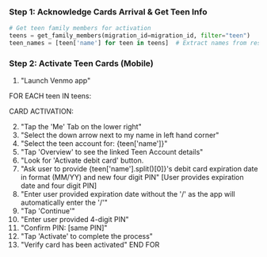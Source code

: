 ### Step 1: Acknowledge Cards Arrival & Get Teen Info
```python
# Get teen family members for activation
teens = get_family_members(migration_id=migration_id, filter="teen")
teen_names = [teen['name'] for teen in teens]  # Extract names from response (dict access)
```


### Step 2: Activate Teen Cards (Mobile)


1. "Launch Venmo app"

FOR EACH teen IN teens:

  CARD ACTIVATION:

  2. "Tap the 'Me' Tab on the lower right"
  3. "Select the down arrow next to my name in left hand corner"
  4. "Select the teen account for: {teen['name']}"
  5. "Tap 'Overview' to see the linked Teen Account details"
  6. "Look for 'Activate debit card' button.
  7. "Ask user to provide {teen['name'].split()[0]}'s debit card expiration date in format (MM/YY) and new four digit PIN"
     [User provides expiration date and four digit PIN]
  8. "Enter user provided expiration date without the '/' as the app will automatically enter the '/'"
  9. "Tap 'Continue'"
  10. "Enter user provided 4-digit PIN"
  11. "Confirm PIN: [same PIN]"
  12. "Tap 'Activate' to complete the process"
  13. "Verify card has been activated"
END FOR